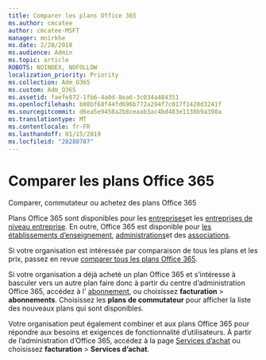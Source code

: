 ```yaml
---
title: Comparer les plans Office 365
ms.author: cmcatee
author: cmcatee-MSFT
manager: mnirkhe
ms.date: 2/28/2018
ms.audience: Admin
ms.topic: article
ROBOTS: NOINDEX, NOFOLLOW
localization_priority: Priority
ms.collection: Adm_O365
ms.custom: Adm_O365
ms.assetid: faefe872-1fb6-4a0d-8ea6-3c034a484351
ms.openlocfilehash: b08bf68f44fd696b772a294f7c017f1428d3241f
ms.sourcegitcommit: d6ea5e9458a2b8ceaab3ac4bd483e1130b9a398a
ms.translationtype: MT
ms.contentlocale: fr-FR
ms.lasthandoff: 01/15/2019
ms.locfileid: "28288787"
---
```

# <a name="compare-office-365-plans"></a>Comparer les plans Office 365

Comparer, commutateur ou achetez des plans Office 365
  
Plans Office 365 sont disponibles pour les [entreprises](https://products.office.com/en-us/compare-all-microsoft-office-products?tab=2)et les [entreprises de niveau entreprise](https://products.office.com/en-us/business/compare-more-office-365-for-business-plans). En outre, Office 365 est disponible pour [les établissements d’enseignement](https://products.office.com/en-us/academic/compare-office-365-education-plans), [administrations](https://products.office.com/en-us/government/compare-office-365-government-plans)et des [associations](https://products.office.com/en-us/nonprofit/office-365-nonprofit-plans-and-pricing?tab=1).
  
Si votre organisation est intéressée par comparaison de tous les plans et les prix, passez en revue [comparer tous les plans Office 365](https://products.office.com/en-us/business/compare-more-office-365-for-business-plans).
  
Si votre organisation a déjà acheté un plan Office 365 et s’intéresse à basculer vers un autre plan faire donc à partir du centre d’administration Office 365, accédez à l' [abonnement](https://go.microsoft.com/fwlink/p/?linkid=842054), ou choisissez **facturation** \> **abonnements**. Choisissez les **plans de commutateur** pour afficher la liste des nouveaux plans qui sont disponibles. 
  
Votre organisation peut également combiner et aux plans Office 365 pour répondre aux besoins et exigences de fonctionnalité d’utilisateurs. À partir de l’administration d’Office 365, accédez à la page [Services d’achat](https://go.microsoft.com/fwlink/p/?linkid=868433) ou choisissez **facturation** \> **Services d’achat**.
  

